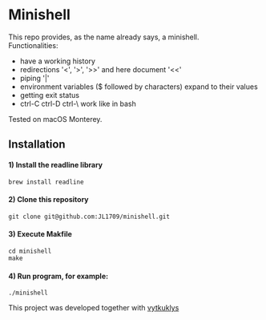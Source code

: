 # Minishell
This repo provides, as the name already says, a minishell.  
Functionalities:
- have a working history
- redirections '<', '>', '>>' and here document '<<'
- piping '|'
- environment variables ($ followed by characters) expand to their values
- getting exit status
- ctrl-C ctrl-D ctrl-\ work like in bash

Tested on macOS Monterey.

## Installation

#### 1) Install the readline library
```
brew install readline
```

#### 2) Clone this repository 
```
git clone git@github.com:JL1709/minishell.git
```

#### 3) Execute Makfile
```
cd minishell
make
```

#### 4)  Run program, for example:
```
./minishell
```
This project was developed together with <a href="https://github.com/vytkuklys">vytkuklys</a>
